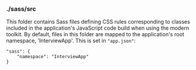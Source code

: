 ### ./sass/src

This folder contains Sass files defining CSS rules corresponding to classes
included in the application's JavaScript code build when using the modern toolkit.
By default, files in this folder are mapped to the application's root namespace, 'InterviewApp'.
This is set in `"app.json"`:

    "sass": {
        "namespace": "InterviewApp"
    }